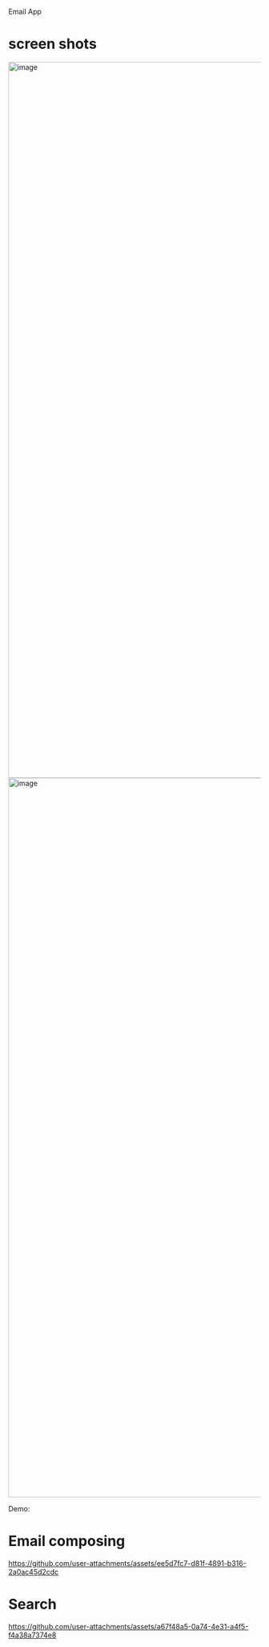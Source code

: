 Email App

# screen shots
<img width="1428" alt="image" src="https://github.com/user-attachments/assets/94e21951-3359-464c-9695-89cb99e9051e">
<img width="1435" alt="image" src="https://github.com/user-attachments/assets/3cdfb8dc-c008-44c0-a335-7afc942ff05c">


Demo: 

# Email composing

https://github.com/user-attachments/assets/ee5d7fc7-d81f-4891-b316-2a0ac45d2cdc

# Search

https://github.com/user-attachments/assets/a67f48a5-0a74-4e31-a4f5-f4a38a7374e8





